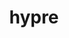 ---
title: "hypre"
layout: cache
categories: [package, develop-2024-05-19]
meta: {"versions": ["2.31.0"], "compilers": ["cce@=15.0.1", "gcc@=10.3.0", "gcc@=11.1.0", "gcc@=11.4.0", "gcc@=7.3.1", "gcc@=7.5.0", "gcc@=9.4.0", "oneapi@=2023.2.0", "oneapi@=2024.0.0"], "oss": ["amzn2", "rhel8", "sle_hpc15", "ubuntu18.04", "ubuntu20.04", "ubuntu22.04"], "platforms": ["linux"], "targets": ["aarch64", "neoverse_n1", "neoverse_v1", "neoverse_v2", "ppc64le", "x86_64_v3", "x86_64_v4", "zen4"], "stacks": ["aws-isc", "aws-isc-aarch64", "aws-pcluster-x86_64_v4", "data-vis-sdk", "e4s", "e4s-cray-rhel", "e4s-cray-sles", "e4s-neoverse-v2", "e4s-neoverse_v1", "e4s-oneapi", "e4s-power", "e4s-rocm-external", "radiuss", "radiuss-aws", "radiuss-aws-aarch64", "root"], "num_specs": 27, "num_specs_by_stack": {"radiuss-aws-aarch64": 2, "root": 27, "aws-isc-aarch64": 2, "radiuss-aws": 2, "aws-isc": 1, "aws-pcluster-x86_64_v4": 2, "e4s-cray-rhel": 1, "e4s-power": 2, "e4s-cray-sles": 1, "radiuss": 1, "data-vis-sdk": 1, "e4s-neoverse_v1": 3, "e4s-neoverse-v2": 3, "e4s": 2, "e4s-rocm-external": 3, "e4s-oneapi": 1}}
spec_details: [{"hash": "2iiohtsa2znpdv4gu6c2inmwhk2e4qc3", "compiler": "gcc@=7.3.1", "versions": ["2.31.0"], "os": "amzn2", "platform": "linux", "target": "aarch64", "variants": ["build_system=autotools", "~caliper", "~complex", "~cublas", "~cuda", "~debug", "+fortran", "~gptune", "~gpu-aware-mpi", "~int64", "~internal-superlu", "~magma", "~mixedint", "+mpi", "~openmp", "~rocblas", "~rocm", "+shared", "~superlu-dist", "~sycl", "~umpire", "~unified-memory"], "stacks": ["radiuss-aws-aarch64", "root"], "size": "-", "tarball": "https://binaries.spack.io/develop-2024-05-19/build_cache/linux-amzn2-aarch64/gcc-7.3.1/hypre-2.31.0/linux-amzn2-aarch64-gcc-7.3.1-hypre-2.31.0-2iiohtsa2znpdv4gu6c2inmwhk2e4qc3.spack"}, {"hash": "gytozoysrmylfha5hqjtx3xkrv4gu2v7", "compiler": "gcc@=7.3.1", "versions": ["2.31.0"], "os": "amzn2", "platform": "linux", "target": "aarch64", "variants": ["build_system=autotools", "~caliper", "~complex", "~cublas", "~cuda", "~debug", "+fortran", "~gptune", "~gpu-aware-mpi", "~int64", "~internal-superlu", "~magma", "~mixedint", "+mpi", "~openmp", "~rocblas", "~rocm", "+shared", "~superlu-dist", "~sycl", "~umpire", "~unified-memory"], "stacks": ["aws-isc-aarch64", "root"], "size": "-", "tarball": "https://binaries.spack.io/develop-2024-05-19/build_cache/linux-amzn2-aarch64/gcc-7.3.1/hypre-2.31.0/linux-amzn2-aarch64-gcc-7.3.1-hypre-2.31.0-gytozoysrmylfha5hqjtx3xkrv4gu2v7.spack"}, {"hash": "bcpw6vfv4ehx7kmqrc4kpktqu2wdouyl", "compiler": "gcc@=7.3.1", "versions": ["2.31.0"], "os": "amzn2", "platform": "linux", "target": "neoverse_n1", "variants": ["build_system=autotools", "~caliper", "~complex", "~cublas", "~cuda", "~debug", "+fortran", "~gptune", "~gpu-aware-mpi", "~int64", "~internal-superlu", "~magma", "~mixedint", "+mpi", "~openmp", "~rocblas", "~rocm", "+shared", "~superlu-dist", "~sycl", "~umpire", "~unified-memory"], "stacks": ["aws-isc-aarch64", "root"], "size": "-", "tarball": "https://binaries.spack.io/develop-2024-05-19/build_cache/linux-amzn2-neoverse_n1/gcc-7.3.1/hypre-2.31.0/linux-amzn2-neoverse_n1-gcc-7.3.1-hypre-2.31.0-bcpw6vfv4ehx7kmqrc4kpktqu2wdouyl.spack"}, {"hash": "mxoyhjy3wqo6vkgd7fexpxnlv75wcdl5", "compiler": "gcc@=7.3.1", "versions": ["2.31.0"], "os": "amzn2", "platform": "linux", "target": "neoverse_n1", "variants": ["build_system=autotools", "~caliper", "~complex", "~cublas", "~cuda", "~debug", "+fortran", "~gptune", "~gpu-aware-mpi", "~int64", "~internal-superlu", "~magma", "~mixedint", "+mpi", "~openmp", "~rocblas", "~rocm", "+shared", "~superlu-dist", "~sycl", "~umpire", "~unified-memory"], "stacks": ["radiuss-aws-aarch64", "root"], "size": "-", "tarball": "https://binaries.spack.io/develop-2024-05-19/build_cache/linux-amzn2-neoverse_n1/gcc-7.3.1/hypre-2.31.0/linux-amzn2-neoverse_n1-gcc-7.3.1-hypre-2.31.0-mxoyhjy3wqo6vkgd7fexpxnlv75wcdl5.spack"}, {"hash": "m473bgvdsxivka236lat526tkw6ny5sl", "compiler": "gcc@=7.3.1", "versions": ["2.31.0"], "os": "amzn2", "platform": "linux", "target": "x86_64_v3", "variants": ["build_system=autotools", "~caliper", "~complex", "~cublas", "+cuda", "cuda_arch=70", "~debug", "+fortran", "~gptune", "~gpu-aware-mpi", "~int64", "~internal-superlu", "~magma", "~mixedint", "+mpi", "~openmp", "~rocblas", "~rocm", "+shared", "~superlu-dist", "~sycl", "~umpire", "~unified-memory"], "stacks": ["root", "radiuss-aws"], "size": "-", "tarball": "https://binaries.spack.io/develop-2024-05-19/build_cache/linux-amzn2-x86_64_v3/gcc-7.3.1/hypre-2.31.0/linux-amzn2-x86_64_v3-gcc-7.3.1-hypre-2.31.0-m473bgvdsxivka236lat526tkw6ny5sl.spack"}, {"hash": "2oq2zzyhwhlvr6ouzzbixfmpg7bshdmk", "compiler": "gcc@=7.3.1", "versions": ["2.31.0"], "os": "amzn2", "platform": "linux", "target": "x86_64_v3", "variants": ["build_system=autotools", "~caliper", "~complex", "~cublas", "~cuda", "~debug", "+fortran", "~gptune", "~gpu-aware-mpi", "~int64", "~internal-superlu", "~magma", "~mixedint", "+mpi", "~openmp", "~rocblas", "~rocm", "+shared", "~superlu-dist", "~sycl", "~umpire", "~unified-memory"], "stacks": ["root", "aws-isc"], "size": "-", "tarball": "https://binaries.spack.io/develop-2024-05-19/build_cache/linux-amzn2-x86_64_v3/gcc-7.3.1/hypre-2.31.0/linux-amzn2-x86_64_v3-gcc-7.3.1-hypre-2.31.0-2oq2zzyhwhlvr6ouzzbixfmpg7bshdmk.spack"}, {"hash": "vmudp4blinuv2uovgy7la5lmjay6p6zh", "compiler": "gcc@=7.3.1", "versions": ["2.31.0"], "os": "amzn2", "platform": "linux", "target": "x86_64_v3", "variants": ["build_system=autotools", "~caliper", "~complex", "~cublas", "~cuda", "~debug", "+fortran", "~gptune", "~gpu-aware-mpi", "~int64", "~internal-superlu", "~magma", "~mixedint", "+mpi", "~openmp", "~rocblas", "~rocm", "+shared", "~superlu-dist", "~sycl", "~umpire", "~unified-memory"], "stacks": ["root", "radiuss-aws"], "size": "-", "tarball": "https://binaries.spack.io/develop-2024-05-19/build_cache/linux-amzn2-x86_64_v3/gcc-7.3.1/hypre-2.31.0/linux-amzn2-x86_64_v3-gcc-7.3.1-hypre-2.31.0-vmudp4blinuv2uovgy7la5lmjay6p6zh.spack"}, {"hash": "zoz7nx4tzmije7dnxpjiql3meniexlsl", "compiler": "oneapi@=2023.2.0", "versions": ["2.31.0"], "os": "amzn2", "platform": "linux", "target": "x86_64_v3", "variants": ["build_system=autotools", "~caliper", "~complex", "~cublas", "~cuda", "~debug", "+fortran", "~gptune", "~gpu-aware-mpi", "~int64", "~internal-superlu", "~magma", "~mixedint", "+mpi", "~openmp", "~rocblas", "~rocm", "+shared", "~superlu-dist", "~sycl", "~umpire", "~unified-memory"], "stacks": ["root", "aws-pcluster-x86_64_v4"], "size": "-", "tarball": "https://binaries.spack.io/develop-2024-05-19/build_cache/linux-amzn2-x86_64_v3/oneapi-2023.2.0/hypre-2.31.0/linux-amzn2-x86_64_v3-oneapi-2023.2.0-hypre-2.31.0-zoz7nx4tzmije7dnxpjiql3meniexlsl.spack"}, {"hash": "bga7ztfd4vcbp7y4nke4wcvpuhqiean6", "compiler": "oneapi@=2023.2.0", "versions": ["2.31.0"], "os": "amzn2", "platform": "linux", "target": "x86_64_v4", "variants": ["build_system=autotools", "~caliper", "~complex", "~cublas", "~cuda", "~debug", "+fortran", "~gptune", "~gpu-aware-mpi", "~int64", "~internal-superlu", "~magma", "~mixedint", "+mpi", "~openmp", "~rocblas", "~rocm", "+shared", "~superlu-dist", "~sycl", "~umpire", "~unified-memory"], "stacks": ["root", "aws-pcluster-x86_64_v4"], "size": "-", "tarball": "https://binaries.spack.io/develop-2024-05-19/build_cache/linux-amzn2-x86_64_v4/oneapi-2023.2.0/hypre-2.31.0/linux-amzn2-x86_64_v4-oneapi-2023.2.0-hypre-2.31.0-bga7ztfd4vcbp7y4nke4wcvpuhqiean6.spack"}, {"hash": "735b4boa3juvmmkfeda5rhxy7n2zmr25", "compiler": "cce@=15.0.1", "versions": ["2.31.0"], "os": "rhel8", "platform": "linux", "target": "zen4", "variants": ["build_system=autotools", "~caliper", "~complex", "~cublas", "~cuda", "~debug", "+fortran", "~gptune", "~gpu-aware-mpi", "~int64", "~internal-superlu", "~magma", "~mixedint", "+mpi", "~openmp", "~rocblas", "~rocm", "+shared", "~superlu-dist", "~sycl", "~umpire", "~unified-memory"], "stacks": ["e4s-cray-rhel", "root"], "size": "-", "tarball": "https://binaries.spack.io/develop-2024-05-19/build_cache/linux-rhel8-zen4/cce-15.0.1/hypre-2.31.0/linux-rhel8-zen4-cce-15.0.1-hypre-2.31.0-735b4boa3juvmmkfeda5rhxy7n2zmr25.spack"}, {"hash": "ylfzzv4vcbjp4zav4mkotqyq7iaosxql", "compiler": "gcc@=9.4.0", "versions": ["2.31.0"], "os": "ubuntu20.04", "platform": "linux", "target": "ppc64le", "variants": ["build_system=autotools", "~caliper", "~complex", "~cublas", "~cuda", "~debug", "+fortran", "~gptune", "~gpu-aware-mpi", "~int64", "~internal-superlu", "~magma", "~mixedint", "+mpi", "~openmp", "~rocblas", "~rocm", "+shared", "~superlu-dist", "~sycl", "~umpire", "~unified-memory"], "stacks": ["e4s-power", "root"], "size": "-", "tarball": "https://binaries.spack.io/develop-2024-05-19/build_cache/linux-ubuntu20.04-ppc64le/gcc-9.4.0/hypre-2.31.0/linux-ubuntu20.04-ppc64le-gcc-9.4.0-hypre-2.31.0-ylfzzv4vcbjp4zav4mkotqyq7iaosxql.spack"}, {"hash": "3iifkfn5g2tmcppywmlzfhoou2d4vqim", "compiler": "gcc@=10.3.0", "versions": ["2.31.0"], "os": "sle_hpc15", "platform": "linux", "target": "x86_64_v4", "variants": ["build_system=autotools", "~caliper", "~complex", "~cublas", "~cuda", "~debug", "+fortran", "~gptune", "~gpu-aware-mpi", "~int64", "~internal-superlu", "~magma", "~mixedint", "+mpi", "~openmp", "~rocblas", "~rocm", "+shared", "~superlu-dist", "~sycl", "~umpire", "~unified-memory"], "stacks": ["e4s-cray-sles", "root"], "size": "-", "tarball": "https://binaries.spack.io/develop-2024-05-19/build_cache/linux-sle_hpc15-x86_64_v4/gcc-10.3.0/hypre-2.31.0/linux-sle_hpc15-x86_64_v4-gcc-10.3.0-hypre-2.31.0-3iifkfn5g2tmcppywmlzfhoou2d4vqim.spack"}, {"hash": "xjzaxluctw5qfbcwmroyfrpf7h2irc5v", "compiler": "gcc@=7.5.0", "versions": ["2.31.0"], "os": "ubuntu18.04", "platform": "linux", "target": "x86_64_v3", "variants": ["build_system=autotools", "~caliper", "~complex", "~cublas", "~cuda", "~debug", "+fortran", "~gptune", "~gpu-aware-mpi", "~int64", "~internal-superlu", "~magma", "~mixedint", "+mpi", "~openmp", "~rocblas", "~rocm", "+shared", "~superlu-dist", "~sycl", "~umpire", "~unified-memory"], "stacks": ["radiuss", "root"], "size": "-", "tarball": "https://binaries.spack.io/develop-2024-05-19/build_cache/linux-ubuntu18.04-x86_64_v3/gcc-7.5.0/hypre-2.31.0/linux-ubuntu18.04-x86_64_v3-gcc-7.5.0-hypre-2.31.0-xjzaxluctw5qfbcwmroyfrpf7h2irc5v.spack"}, {"hash": "nvtm6z3ljjovg46byfihhycbdz4see6c", "compiler": "gcc@=9.4.0", "versions": ["2.31.0"], "os": "ubuntu20.04", "platform": "linux", "target": "ppc64le", "variants": ["build_system=autotools", "~caliper", "~complex", "~cublas", "+cuda", "cuda_arch=70", "~debug", "+fortran", "~gptune", "~gpu-aware-mpi", "~int64", "~internal-superlu", "~magma", "~mixedint", "+mpi", "~openmp", "~rocblas", "~rocm", "+shared", "~superlu-dist", "~sycl", "~umpire", "~unified-memory"], "stacks": ["e4s-power", "root"], "size": "-", "tarball": "https://binaries.spack.io/develop-2024-05-19/build_cache/linux-ubuntu20.04-ppc64le/gcc-9.4.0/hypre-2.31.0/linux-ubuntu20.04-ppc64le-gcc-9.4.0-hypre-2.31.0-nvtm6z3ljjovg46byfihhycbdz4see6c.spack"}, {"hash": "eumqvemr5uwjqznayjstqzmemmfz2x6s", "compiler": "gcc@=11.1.0", "versions": ["2.31.0"], "os": "ubuntu20.04", "platform": "linux", "target": "x86_64_v3", "variants": ["build_system=autotools", "~caliper", "~complex", "~cublas", "~cuda", "~debug", "+fortran", "~gptune", "~gpu-aware-mpi", "~int64", "~internal-superlu", "~magma", "~mixedint", "+mpi", "~openmp", "~rocblas", "~rocm", "+shared", "~superlu-dist", "~sycl", "~umpire", "~unified-memory"], "stacks": ["data-vis-sdk", "root"], "size": "-", "tarball": "https://binaries.spack.io/develop-2024-05-19/build_cache/linux-ubuntu20.04-x86_64_v3/gcc-11.1.0/hypre-2.31.0/linux-ubuntu20.04-x86_64_v3-gcc-11.1.0-hypre-2.31.0-eumqvemr5uwjqznayjstqzmemmfz2x6s.spack"}, {"hash": "yqx7hzmpxw6w4pja7u663qx6gi3mdkdk", "compiler": "gcc@=11.4.0", "versions": ["2.31.0"], "os": "ubuntu22.04", "platform": "linux", "target": "neoverse_v1", "variants": ["build_system=autotools", "~caliper", "~complex", "~cublas", "~cuda", "~debug", "+fortran", "~gptune", "~gpu-aware-mpi", "~int64", "~internal-superlu", "~magma", "~mixedint", "+mpi", "~openmp", "~rocblas", "~rocm", "+shared", "~superlu-dist", "~sycl", "~umpire", "~unified-memory"], "stacks": ["e4s-neoverse_v1", "root"], "size": "-", "tarball": "https://binaries.spack.io/develop-2024-05-19/build_cache/linux-ubuntu22.04-neoverse_v1/gcc-11.4.0/hypre-2.31.0/linux-ubuntu22.04-neoverse_v1-gcc-11.4.0-hypre-2.31.0-yqx7hzmpxw6w4pja7u663qx6gi3mdkdk.spack"}, {"hash": "57t2wvrrgsqp7ehy7vkpnnwnadwl2ywx", "compiler": "gcc@=11.4.0", "versions": ["2.31.0"], "os": "ubuntu22.04", "platform": "linux", "target": "neoverse_v1", "variants": ["build_system=autotools", "~caliper", "~complex", "~cublas", "+cuda", "cuda_arch=80", "~debug", "+fortran", "~gptune", "~gpu-aware-mpi", "~int64", "~internal-superlu", "~magma", "~mixedint", "+mpi", "~openmp", "~rocblas", "~rocm", "+shared", "~superlu-dist", "~sycl", "~umpire", "~unified-memory"], "stacks": ["e4s-neoverse_v1", "root"], "size": "-", "tarball": "https://binaries.spack.io/develop-2024-05-19/build_cache/linux-ubuntu22.04-neoverse_v1/gcc-11.4.0/hypre-2.31.0/linux-ubuntu22.04-neoverse_v1-gcc-11.4.0-hypre-2.31.0-57t2wvrrgsqp7ehy7vkpnnwnadwl2ywx.spack"}, {"hash": "emh76drdergtxx6i5lsllmnm7bnb3idf", "compiler": "gcc@=11.4.0", "versions": ["2.31.0"], "os": "ubuntu22.04", "platform": "linux", "target": "neoverse_v1", "variants": ["build_system=autotools", "~caliper", "~complex", "~cublas", "+cuda", "cuda_arch=75", "~debug", "+fortran", "~gptune", "~gpu-aware-mpi", "~int64", "~internal-superlu", "~magma", "~mixedint", "+mpi", "~openmp", "~rocblas", "~rocm", "+shared", "~superlu-dist", "~sycl", "~umpire", "~unified-memory"], "stacks": ["e4s-neoverse_v1", "root"], "size": "-", "tarball": "https://binaries.spack.io/develop-2024-05-19/build_cache/linux-ubuntu22.04-neoverse_v1/gcc-11.4.0/hypre-2.31.0/linux-ubuntu22.04-neoverse_v1-gcc-11.4.0-hypre-2.31.0-emh76drdergtxx6i5lsllmnm7bnb3idf.spack"}, {"hash": "sx737qavfvpke4opxlao46zho64a6jts", "compiler": "gcc@=11.4.0", "versions": ["2.31.0"], "os": "ubuntu22.04", "platform": "linux", "target": "neoverse_v2", "variants": ["build_system=autotools", "~caliper", "~complex", "~cublas", "~cuda", "~debug", "+fortran", "~gptune", "~gpu-aware-mpi", "~int64", "~internal-superlu", "~magma", "~mixedint", "+mpi", "~openmp", "~rocblas", "~rocm", "+shared", "~superlu-dist", "~sycl", "~umpire", "~unified-memory"], "stacks": ["e4s-neoverse-v2", "root"], "size": "-", "tarball": "https://binaries.spack.io/develop-2024-05-19/build_cache/linux-ubuntu22.04-neoverse_v2/gcc-11.4.0/hypre-2.31.0/linux-ubuntu22.04-neoverse_v2-gcc-11.4.0-hypre-2.31.0-sx737qavfvpke4opxlao46zho64a6jts.spack"}, {"hash": "6nq6jeiftgvc27i365tmw7kjk3sijoxx", "compiler": "gcc@=11.4.0", "versions": ["2.31.0"], "os": "ubuntu22.04", "platform": "linux", "target": "neoverse_v2", "variants": ["build_system=autotools", "~caliper", "~complex", "~cublas", "+cuda", "cuda_arch=75", "~debug", "+fortran", "~gptune", "~gpu-aware-mpi", "~int64", "~internal-superlu", "~magma", "~mixedint", "+mpi", "~openmp", "~rocblas", "~rocm", "+shared", "~superlu-dist", "~sycl", "~umpire", "~unified-memory"], "stacks": ["e4s-neoverse-v2", "root"], "size": "-", "tarball": "https://binaries.spack.io/develop-2024-05-19/build_cache/linux-ubuntu22.04-neoverse_v2/gcc-11.4.0/hypre-2.31.0/linux-ubuntu22.04-neoverse_v2-gcc-11.4.0-hypre-2.31.0-6nq6jeiftgvc27i365tmw7kjk3sijoxx.spack"}, {"hash": "vhby565wn72xbtcgisslzhjxc45t47n7", "compiler": "gcc@=11.4.0", "versions": ["2.31.0"], "os": "ubuntu22.04", "platform": "linux", "target": "neoverse_v2", "variants": ["build_system=autotools", "~caliper", "~complex", "~cublas", "+cuda", "cuda_arch=80", "~debug", "+fortran", "~gptune", "~gpu-aware-mpi", "~int64", "~internal-superlu", "~magma", "~mixedint", "+mpi", "~openmp", "~rocblas", "~rocm", "+shared", "~superlu-dist", "~sycl", "~umpire", "~unified-memory"], "stacks": ["e4s-neoverse-v2", "root"], "size": "-", "tarball": "https://binaries.spack.io/develop-2024-05-19/build_cache/linux-ubuntu22.04-neoverse_v2/gcc-11.4.0/hypre-2.31.0/linux-ubuntu22.04-neoverse_v2-gcc-11.4.0-hypre-2.31.0-vhby565wn72xbtcgisslzhjxc45t47n7.spack"}, {"hash": "nhacqzjxxifzpo36oav5mrlaj4tunh7x", "compiler": "gcc@=11.4.0", "versions": ["2.31.0"], "os": "ubuntu22.04", "platform": "linux", "target": "x86_64_v3", "variants": ["build_system=autotools", "~caliper", "~complex", "~cublas", "~cuda", "~debug", "+fortran", "~gptune", "~gpu-aware-mpi", "~int64", "~internal-superlu", "~magma", "~mixedint", "+mpi", "~openmp", "~rocblas", "~rocm", "+shared", "~superlu-dist", "~sycl", "~umpire", "~unified-memory"], "stacks": ["e4s", "root"], "size": "-", "tarball": "https://binaries.spack.io/develop-2024-05-19/build_cache/linux-ubuntu22.04-x86_64_v3/gcc-11.4.0/hypre-2.31.0/linux-ubuntu22.04-x86_64_v3-gcc-11.4.0-hypre-2.31.0-nhacqzjxxifzpo36oav5mrlaj4tunh7x.spack"}, {"hash": "62666wdbhapampf3dnnj5w27db54srat", "compiler": "gcc@=11.4.0", "versions": ["2.31.0"], "os": "ubuntu22.04", "platform": "linux", "target": "x86_64_v3", "variants": ["build_system=autotools", "~caliper", "~complex", "~cublas", "~cuda", "~debug", "+fortran", "~gptune", "~gpu-aware-mpi", "~int64", "~internal-superlu", "~magma", "~mixedint", "+mpi", "~openmp", "~rocblas", "~rocm", "+shared", "~superlu-dist", "~sycl", "~umpire", "~unified-memory"], "stacks": ["root", "e4s-rocm-external"], "size": "-", "tarball": "https://binaries.spack.io/develop-2024-05-19/build_cache/linux-ubuntu22.04-x86_64_v3/gcc-11.4.0/hypre-2.31.0/linux-ubuntu22.04-x86_64_v3-gcc-11.4.0-hypre-2.31.0-62666wdbhapampf3dnnj5w27db54srat.spack"}, {"hash": "mkfnwmm7fllpgcamrizwduwapj2ikum7", "compiler": "gcc@=11.4.0", "versions": ["2.31.0"], "os": "ubuntu22.04", "platform": "linux", "target": "x86_64_v3", "variants": ["build_system=autotools", "~caliper", "~complex", "~cublas", "~cuda", "~debug", "+fortran", "~gptune", "~gpu-aware-mpi", "~int64", "~internal-superlu", "~magma", "~mixedint", "+mpi", "~openmp", "~rocblas", "~rocm", "+shared", "~superlu-dist", "~sycl", "~umpire", "~unified-memory"], "stacks": ["e4s", "root"], "size": "-", "tarball": "https://binaries.spack.io/develop-2024-05-19/build_cache/linux-ubuntu22.04-x86_64_v3/gcc-11.4.0/hypre-2.31.0/linux-ubuntu22.04-x86_64_v3-gcc-11.4.0-hypre-2.31.0-mkfnwmm7fllpgcamrizwduwapj2ikum7.spack"}, {"hash": "4nrhva6q74fkb6toir5gs3wcrjkldsoa", "compiler": "gcc@=11.4.0", "versions": ["2.31.0"], "os": "ubuntu22.04", "platform": "linux", "target": "x86_64_v3", "variants": ["amdgpu_target=gfx90a", "build_system=autotools", "~caliper", "~complex", "~cublas", "~cuda", "~debug", "+fortran", "~gptune", "~gpu-aware-mpi", "~int64", "~internal-superlu", "~magma", "~mixedint", "+mpi", "~openmp", "~rocblas", "+rocm", "+shared", "~superlu-dist", "~sycl", "~umpire", "~unified-memory"], "stacks": ["root", "e4s-rocm-external"], "size": "-", "tarball": "https://binaries.spack.io/develop-2024-05-19/build_cache/linux-ubuntu22.04-x86_64_v3/gcc-11.4.0/hypre-2.31.0/linux-ubuntu22.04-x86_64_v3-gcc-11.4.0-hypre-2.31.0-4nrhva6q74fkb6toir5gs3wcrjkldsoa.spack"}, {"hash": "nzblto3xyje6hsmygj4lyhosx7jzpttv", "compiler": "gcc@=11.4.0", "versions": ["2.31.0"], "os": "ubuntu22.04", "platform": "linux", "target": "x86_64_v3", "variants": ["amdgpu_target=gfx908", "build_system=autotools", "~caliper", "~complex", "~cublas", "~cuda", "~debug", "+fortran", "~gptune", "~gpu-aware-mpi", "~int64", "~internal-superlu", "~magma", "~mixedint", "+mpi", "~openmp", "~rocblas", "+rocm", "+shared", "~superlu-dist", "~sycl", "~umpire", "~unified-memory"], "stacks": ["root", "e4s-rocm-external"], "size": "-", "tarball": "https://binaries.spack.io/develop-2024-05-19/build_cache/linux-ubuntu22.04-x86_64_v3/gcc-11.4.0/hypre-2.31.0/linux-ubuntu22.04-x86_64_v3-gcc-11.4.0-hypre-2.31.0-nzblto3xyje6hsmygj4lyhosx7jzpttv.spack"}, {"hash": "sytlafhtk3do4nuorpyu5nrssr3hs4np", "compiler": "oneapi@=2024.0.0", "versions": ["2.31.0"], "os": "ubuntu22.04", "platform": "linux", "target": "x86_64_v3", "variants": ["build_system=autotools", "~caliper", "~complex", "~cublas", "~cuda", "~debug", "+fortran", "~gptune", "~gpu-aware-mpi", "~int64", "~internal-superlu", "~magma", "~mixedint", "+mpi", "~openmp", "~rocblas", "~rocm", "+shared", "~superlu-dist", "~sycl", "~umpire", "~unified-memory"], "stacks": ["root", "e4s-oneapi"], "size": "-", "tarball": "https://binaries.spack.io/develop-2024-05-19/build_cache/linux-ubuntu22.04-x86_64_v3/oneapi-2024.0.0/hypre-2.31.0/linux-ubuntu22.04-x86_64_v3-oneapi-2024.0.0-hypre-2.31.0-sytlafhtk3do4nuorpyu5nrssr3hs4np.spack"}]
---